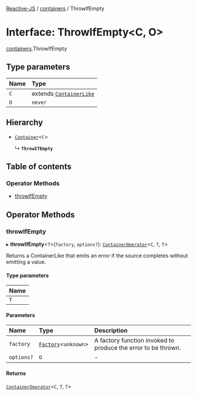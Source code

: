 [Reactive-JS](../README.md) / [containers](../modules/containers.md) / ThrowIfEmpty

# Interface: ThrowIfEmpty<C, O\>

[containers](../modules/containers.md).ThrowIfEmpty

## Type parameters

| Name | Type |
| :------ | :------ |
| `C` | extends [`ContainerLike`](containers.ContainerLike.md) |
| `O` | `never` |

## Hierarchy

- [`Container`](containers.Container.md)<`C`\>

  ↳ **`ThrowIfEmpty`**

## Table of contents

### Operator Methods

- [throwIfEmpty](containers.ThrowIfEmpty.md#throwifempty)

## Operator Methods

### throwIfEmpty

▸ **throwIfEmpty**<`T`\>(`factory`, `options?`): [`ContainerOperator`](../modules/containers.md#containeroperator)<`C`, `T`, `T`\>

Returns a ContainerLike that emits an error if the source completes without emitting a value.

#### Type parameters

| Name |
| :------ |
| `T` |

#### Parameters

| Name | Type | Description |
| :------ | :------ | :------ |
| `factory` | [`Factory`](../modules/functions.md#factory)<`unknown`\> | A factory function invoked to produce the error to be thrown. |
| `options?` | `O` | - |

#### Returns

[`ContainerOperator`](../modules/containers.md#containeroperator)<`C`, `T`, `T`\>
